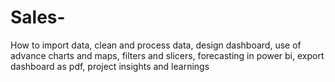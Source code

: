 # Sales-
 How to import data, clean and process data, design dashboard, use of advance charts and maps, filters and slicers, forecasting in power bi, export dashboard as pdf, project insights and learnings
